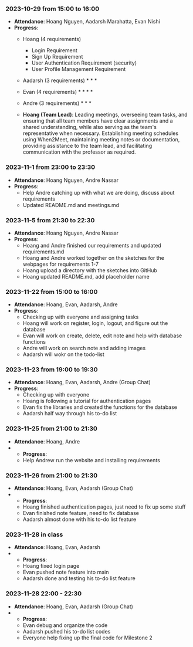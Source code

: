 ### 2023-10-29 from 15:00 to 16:00
- **Attendance**: Hoang Nguyen, Aadarsh Marahatta, Evan Nishi
- **Progress**:
    * Hoang (4 requirements)
        * Login Requirement
        * Sign Up Requirement
        * User Authentication Requirement (security)
        * User Profile Management Requirement
        
    * Aadarsh (3 requirements)
        * 
        * 
        * 
    * Evan (4 requirements)
        * 
        * 
        * 
        * 
    * Andre (3 requirements)
        * 
        * 
        * 

    * **Hoang (Team Lead)**: Leading meetings, overseeing team tasks, and ensuring that all team members have clear assignments and a shared understanding, while also serving as the team's representative when necessary. Establishing meeting schedules using When2Meet, maintaining meeting notes or documentation, providing assistance to the team lead, and facilitating communication with the professor as required.

### 2023-11-1 from 23:00 to 23:30
- **Attendance**: Hoang Nguyen, Andre Nassar
- **Progress**:
   * Help Andre catching up with what we are doing, discuss about requirements
   * Updated README.md and meetings.md

### 2023-11-5 from 21:30 to 22:30
- **Attendance**: Hoang Nguyen, Andre Nassar
- **Progress**:
   * Hoang and Andre finished our requirements and updated requirements.md
   * Hoang and Andre worked together on the sketches for the webpages for requirements 1-7
   * Hoang upload a directory with the sketches into GitHub
   * Hoang updated README.md, add placeholder name
 
### 2023-11-22 from 15:00 to 16:00
- **Attendance**: Hoang, Evan, Aadarsh, Andre
- **Progress**:
  * Checking up with everyone and assigning tasks
  * Hoang will work on register, login, logout, and figure out the database
  * Evan will work on create, delete, edit note and help with database functions
  * Andre will work on search note and adding images
  * Aadarsh will wokr on the todo-list

### 2023-11-23 from 19:00 to 19:30
- **Attendance**: Hoang, Evan, Aadarsh, Andre (Group Chat)
- **Progress**:
  * Checking up with everyone
  * Hoang is following a tutorial for authentication pages
  * Evan fix the libraries and created the functions for the database
  * Aadarsh half way through his to-do list
 
### 2023-11-25 from 21:00 to 21:30
- **Attendance**: Hoang, Andre
- - **Progress**:
  * Help Andrew run the website and installing requirements

### 2023-11-26 from 21:00 to 21:30
- **Attendance**: Hoang, Evan, Aadarsh (Group Chat)
- - **Progress**:
  * Hoang finished authentication pages, just need to fix up some stuff
  * Evan finished note feature, need to fix database
  * Aadarsh almost done with his to-do list feature
 
### 2023-11-28 in class
- **Attendance**: Hoang, Evan, Aadarsh 
- - **Progress**:
  * Hoang fixed login page
  * Evan pushed note feature into main
  * Aadarsh done and testing his to-do list feature

### 2023-11-28 22:00 - 22:30
- **Attendance**: Hoang, Evan, Aadarsh (Group Chat)
- - **Progress**:
  * Evan debug and organize the code
  * Aadarsh pushed his to-do list codes
  * Everyone help fixing up the final code for Milestone 2
